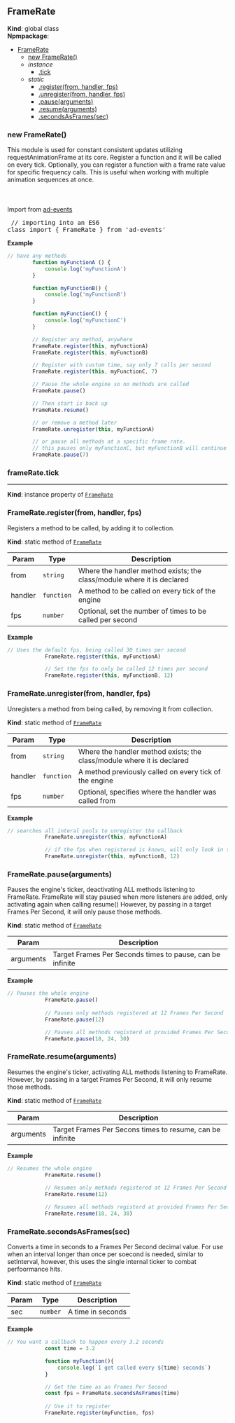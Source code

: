 <a name="FrameRate"></a>

## FrameRate
**Kind**: global class  
**Npmpackage**:   

* [FrameRate](#FrameRate)
    * [new FrameRate()](#new_FrameRate_new)
    * _instance_
        * [.tick](#FrameRate+tick)
    * _static_
        * [.register(from, handler, fps)](#FrameRate.register)
        * [.unregister(from, handler, fps)](#FrameRate.unregister)
        * [.pause(arguments)](#FrameRate.pause)
        * [.resume(arguments)](#FrameRate.resume)
        * [.secondsAsFrames(sec)](#FrameRate.secondsAsFrames)

<a name="new_FrameRate_new"></a>

### new FrameRate()
This module is used for constant consistent updates utilizing requestAnimationFrame at its core. Register a function 
		and it will be called on every tick. Optionally, you can register a function with a frame rate value for specific 
		frequency calls.  This is useful when working with multiple animation sequences at once.	
		<br><br>	
		Import from <a href="https://github.com/ff0000-ad-tech/ad-events">ad-events</a>
		<br>
		<pre class="sunlight-highlight-javascript">
// importing into an ES6 class
import { FrameRate } from 'ad-events'
</pre>

**Example**  
```js
// have any methods			
		function myFunctionA () {
			console.log('myFunctionA')
		}

		function myFunctionB() {
			console.log('myFunctionB')
		}

		function myFunctionC() {
			console.log('myFunctionC')
		}

		// Register any method, anywhere
		FrameRate.register(this, myFunctionA)
		FrameRate.register(this, myFunctionB)

		// Register with custom time, say only 7 calls per second
		FrameRate.register(this, myFunctionC, 7)

		// Pause the whole engine so no methods are called
		FrameRate.pause()

		// Then start is back up
		FrameRate.resume()

		// or remove a method later
		FrameRate.unregister(this, myFunctionA)

		// or pause all methods at a specific frame rate.
		// this pauses only myFunctionC, but myFunctionB will continue to be called
		FrameRate.pause(7) 
```
<a name="FrameRate+tick"></a>

### frameRate.tick
-----------------------------------------------------------------------------------------------

**Kind**: instance property of [<code>FrameRate</code>](#FrameRate)  
<a name="FrameRate.register"></a>

### FrameRate.register(from, handler, fps)
Registers a method to be called, by adding it to collection.

**Kind**: static method of [<code>FrameRate</code>](#FrameRate)  

| Param | Type | Description |
| --- | --- | --- |
| from | <code>string</code> | Where the handler method exists; the class/module where it is declared |
| handler | <code>function</code> | A method to be called on every tick of the engine |
| fps | <code>number</code> | Optional, set the number of times to be called per second |

**Example**  
```js
// Uses the default fps, being called 30 times per second
			FrameRate.register(this, myFunctionA)

			// Set the fps to only be called 12 times per second 
			FrameRate.register(this, myFunctionB, 12)
```
<a name="FrameRate.unregister"></a>

### FrameRate.unregister(from, handler, fps)
Unregisters a method from being called, by removing it from collection.

**Kind**: static method of [<code>FrameRate</code>](#FrameRate)  

| Param | Type | Description |
| --- | --- | --- |
| from | <code>string</code> | Where the handler method exists; the class/module where it is declared |
| handler | <code>function</code> | A method previously called on every tick of the engine |
| fps | <code>number</code> | Optional, specifies where the handler was called from |

**Example**  
```js
// searches all interal pools to unregister the callback
			FrameRate.unregister(this, myFunctionA)

			// if the fps when registered is known, will only look in that pool to unregister
			FrameRate.unregister(this, myFunctionB, 12)
```
<a name="FrameRate.pause"></a>

### FrameRate.pause(arguments)
Pauses the engine's ticker, deactivating ALL methods listening to FrameRate. 
			FrameRate will stay paused when more listeners are added, only activating again when calling resume()
			However, by passing in a target Frames Per Second, it will only pause those methods.

**Kind**: static method of [<code>FrameRate</code>](#FrameRate)  

| Param | Description |
| --- | --- |
| arguments | Target Frames Per Seconds times to pause, can be infinite |

**Example**  
```js
// Pauses the whole engine
			FrameRate.pause()
			
			// Pauses only methods registered at 12 Frames Per Second
			FrameRate.pause(12)

			// Pauses all methods registerd at provided Frames Per Seconds
			FrameRate.pause(18, 24, 30)
```
<a name="FrameRate.resume"></a>

### FrameRate.resume(arguments)
Resumes the engine's ticker, activating ALL methods listening to FrameRate. 
			However, by passing in a target Frames Per Second, it will only resume those methods.

**Kind**: static method of [<code>FrameRate</code>](#FrameRate)  

| Param | Description |
| --- | --- |
| arguments | Target Frames Per Secons times to resume, can be infinite |

**Example**  
```js
// Resumes the whole engine
			FrameRate.resume()
			
			// Resumes only methods registered at 12 Frames Per Second
			FrameRate.resume(12)

			// Resumes all methods registerd at provided Frames Per Seconds
			FrameRate.resume(18, 24, 30)
```
<a name="FrameRate.secondsAsFrames"></a>

### FrameRate.secondsAsFrames(sec)
Converts a time in seconds to a Frames Per Second decimal value. For use when an interval longer than once per soecond is needed, 
			similar to setInterval, however, this uses the single internal ticker to combat perfoormance hits.

**Kind**: static method of [<code>FrameRate</code>](#FrameRate)  

| Param | Type | Description |
| --- | --- | --- |
| sec | <code>number</code> | A time in seconds |

**Example**  
```js
// You want a callback to happen every 3.2 seconds
			const time = 3.2

			function myFunction(){
				console.log(`I get called every ${time} seconds`)
			}

			// Get the time as an Frames Per Second
			const fps = FrameRate.secondsAsFrames(time)
			
			// Use it to register
			FrameRate.register(myFunction, fps)
```
